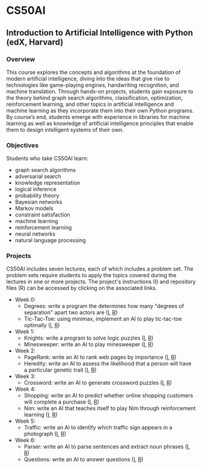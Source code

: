 # CS50AI

## Introduction to Artificial Intelligence with Python (edX, Harvard)

### Overview
This course explores the concepts and algorithms at the foundation of modern
artificial intelligence, diving into the ideas that give rise to technologies
like game-playing engines, handwriting recognition, and machine translation.
Through hands-on projects, students gain exposure to the theory behind graph
search algorithms, classification, optimization, reinforcement learning, and
other topics in artificial intelligence and machine learning as they
incorporate them into their own Python programs. By course’s end, students
emerge with experience in libraries for machine learning as well as knowledge
of artificial intelligence principles that enable them to design intelligent
systems of their own.

### Objectives
Students who take CS50AI learn:
- graph search algorithms
- adversarial search
- knowledge representation
- logical inference
- probability theory
- Bayesian networks
- Markov models
- constraint satisfaction
- machine learning
- reinforcement learning
- neural networks
- natural language processing

### Projects
CS50AI includes seven lectures, each of which includes a problem set. The
problem sets require students to apply the topics covered during the lectures
in one or more projects. The project's instructions (I) and repository files
(R) can be accessed by clicking on the associated links.

- Week 0: 
  * Degrees: write a program the determines how many "degrees of separation" apart two actors are ([I](https://cs50.harvard.edu/ai/2020/projects/0/degrees), [R](https://github.com/kvnduff/CS50AI/tree/master/pset0/degrees))
  * Tic-Tac-Toe: using minimax, implement an AI to play tic-tac-toe optimally ([I](https://cs50.harvard.edu/ai/2020/projects/0/tictactoe), [R](https://github.com/kvnduff/CS50AI/tree/master/pset0/tictactoe))
- Week 1: 
  * Knights: write a program to solve logic puzzles ([I](https://cs50.harvard.edu/ai/2020/projects/1/knights), [R](https://github.com/kvnduff/CS50AI/tree/master/pset1/knights))
  * Minesweeper: write an AI to play minesweeper ([I](https://cs50.harvard.edu/ai/2020/projects/1/minesweeper), [R](https://github.com/kvnduff/CS50AI/tree/master/pset1/minesweeper))
- Week 2: 
  * PageRank: write an AI to rank web pages by importance ([I](https://cs50.harvard.edu/ai/2020/projects/2/pagerank), [R](https://github.com/kvnduff/CS50AI/tree/master/pset2/pagerank))
  * Heredity: write an AI to assess the likelihood that a person will have a particular genetic trait ([I](https://cs50.harvard.edu/ai/2020/projects/2/heredity), [R](https://github.com/kvnduff/CS50AI/tree/master/pset2/heredity))
- Week 3: 
  * Crossword: write an AI to generate crossword puzzles ([I](https://cs50.harvard.edu/ai/2020/projects/3/crossword), [R](https://github.com/kvnduff/CS50AI/tree/master/pset3/crossword))
- Week 4: 
  * Shopping: write an AI to predict whether online shopping customers will complete a purchase ([I](https://cs50.harvard.edu/ai/2020/projects/4/shopping), [R](https://github.com/kvnduff/CS50AI/tree/master/pset4/shopping))
  * Nim: write an AI that teaches itself to play Nim through reinforcement learning ([I](https://cs50.harvard.edu/ai/2020/projects/4/nim), [R](https://github.com/kvnduff/CS50AI/tree/master/pset4/nim))
- Week 5: 
  * Traffic: write an AI to identify which traffic sign appears in a photograph ([I](https://cs50.harvard.edu/ai/2020/projects/5/traffic), [R](https://github.com/kvnduff/CS50AI/tree/master/pset5/traffic))
- Week 6: 
  * Parser: write an AI to parse sentences and extract noun phrases ([I](https://cs50.harvard.edu/ai/2020/projects/6/parser), [R](https://github.com/kvnduff/CS50AI/tree/master/pset6/parser))
  * Questions: write an AI to answer questions ([I](https://cs50.harvard.edu/ai/2020/projects/6/questions), [R](https://github.com/kvnduff/CS50AI/tree/master/pset6/questions))
